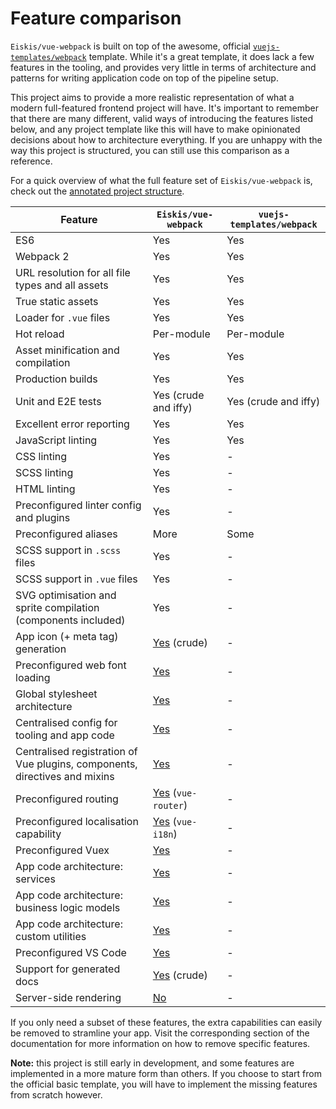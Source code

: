 
# Feature comparison

`Eiskis/vue-webpack` is built on top of the awesome, official [`vuejs-templates/webpack`](https://github.com/vuejs-templates/webpack) template. While it's a great template, it does lack a few features in the tooling, and provides very little in terms of architecture and patterns for writing application code on top of the pipeline setup.

This project aims to provide a more realistic representation of what a modern full-featured frontend project will have. It's important to remember that there are many different, valid ways of introducing the features listed below, and any project template like this will have to make opinionated decisions about how to architecture everything. If you are unhappy with the way this project is structured, you can still use this comparison as a reference.

For a quick overview of what the full feature set of `Eiskis/vue-webpack` is, check out the [annotated project structure](project-structure.md).

|Feature|`Eiskis/vue-webpack`|`vuejs-templates/webpack`
| -- | -- | -- |
|ES6|Yes|Yes
|Webpack 2|Yes|Yes
|URL resolution for all file types and all assets|Yes|Yes
|True static assets|Yes|Yes
|Loader for `.vue` files|Yes|Yes
|Hot reload|Per-module|Per-module
|Asset minification and compilation|Yes|Yes
|Production builds|Yes|Yes
|Unit and E2E tests|Yes (crude and iffy)|Yes (crude and iffy)
|Excellent error reporting|Yes|Yes
|JavaScript linting|Yes|Yes
|CSS linting|Yes|-
|SCSS linting|Yes|-
|HTML linting|Yes|-
|Preconfigured linter config and plugins|Yes|-
|Preconfigured aliases|More|Some
|SCSS support in `.scss` files|Yes|-
|SCSS support in `.vue` files|Yes|-
|SVG optimisation and sprite compilation (components included)|Yes|-
|App icon (+ meta tag) generation|[Yes](../pipeline/app-icons.md) (crude)|-
|Preconfigured web font loading|[Yes](https://github.com/Eiskis/vue-webpack/tree/master/src/styles/webfonts)|-
|Global stylesheet architecture|[Yes](../stylesheets/stylesheet/architecture.md)|-
|Centralised config for tooling and app code|[Yes](https://github.com/Eiskis/vue-webpack/tree/master/src/config)|-
|Centralised registration of Vue plugins, components, directives and mixins|[Yes](https://github.com/Eiskis/vue-webpack/tree/master/src/main.js)|-
|Preconfigured routing|[Yes](ui/routing.md) (`vue-router`)|-
|Preconfigured localisation capability|[Yes](../ui/localisation.md) (`vue-i18n`)|-
|Preconfigured Vuex|[Yes](../app/vuex.md)|-
|App code architecture: services|[Yes](https://github.com/Eiskis/vue-webpack/tree/master/src/services)|-
|App code architecture: business logic models|[Yes](https://github.com/Eiskis/vue-webpack/tree/master/src/models)|-
|App code architecture: custom utilities|[Yes](https://github.com/Eiskis/vue-webpack/tree/master/src/utilities)|-
|Preconfigured VS Code|[Yes](https://github.com/Eiskis/vue-webpack/tree/master/.vscode/settings.json)|-
|Support for generated docs|[Yes](../pipeline/docs.md) (crude)|-
|Server-side rendering|[No](../ui/ssr.md)|-

If you only need a subset of these features, the extra capabilities can easily be removed to stramline your app. Visit the corresponding section of the documentation for more information on how to remove specific features.

**Note:** this project is still early in development, and some features are implemented in a more mature form than others. If you choose to start from the official basic template, you will have to implement the missing features from scratch however.
